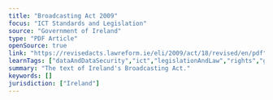 ```yaml
---
title: "Broadcasting Act 2009"
focus: "ICT Standards and Legislation"
source: "Government of Ireland"
type: "PDF Article"
openSource: true
link: "https://revisedacts.lawreform.ie/eli/2009/act/18/revised/en/pdf"
learnTags: ["dataAndDataSecurity","ict","legislationAndLaw","rights","government","telecommunications"]
summary: "The text of Ireland's Broadcasting Act."
keywords: []
jurisdiction: ["Ireland"]
---
```

